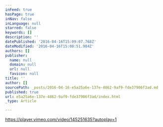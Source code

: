 ```yaml
---
inFeed: true
hasPage: true
inNav: false
inLanguage: null
starred: false
keywords: []
description: ''
datePublished: '2016-04-16T15:09:07.768Z'
dateModified: '2016-04-16T15:08:51.984Z'
authors: []
publisher:
  name: null
  domain: null
  url: null
  favicon: null
title: ''
author: []
sourcePath: _posts/2016-04-16-e5a25a6e-137e-4862-9af9-fde37906f3ad.md
published: true
url: e5a25a6e-137e-4862-9af9-fde37906f3ad/index.html
_type: Article

---
```

https://player.vimeo.com/video/145251635?autoplay=1